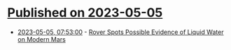 # [Published on 2023-05-05](index.md)

* [2023-05-05, 07:53:00](https://soylentnews.org/article.pl?sid=23/05/04/1155232&from=rss) - [Rover Spots Possible Evidence of Liquid Water on Modern Mars](https://soylentnews.org/article.pl?sid=23/05/04/1155232&from=rss)
